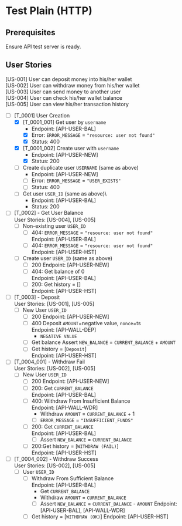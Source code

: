 # Test Plain (HTTP)

## Prerequisites

Ensure API test server is ready.

## User Stories

[US-001] User can deposit money into his/her wallet\
[US-002] User can withdraw money from his/her wallet\
[US-003] User can send money to another user\
[US-004] User can check his/her wallet balance\
[US-005] User can view his/her transaction history

- [ ] [T_0001] User Creation
    - [x] [T_0001_001] Get user by `username`
        - Endpoint: [API-USER-BAL]
        - [x] Error: `ERROR_MESSAGE` = `"resource: user not found"`
        - [x] Status: 400
    - [x] [T_0001_002] Create user with `username`
        - Endpoint: [API-USER-NEW]
        - [x] Status: 200
    - [ ] Create duplicate user `USERNAME` (same as above)
        - Endpoint: [API-USER-NEW]
        - [ ] Error: `ERROR_MESSAGE` = `"USER_EXISTS"`
        - [ ] Status: 400
    - [ ] Get user `USER_ID` (same as above)\
        - Endpoint: [API-USER-BAL]
        - Status: 200

- [ ] [T_0002] - Get User Balance\
  User Stories: [US-004], [US-005]
    - [ ] Non-existing user `USER_ID`
        - [ ] 404: `ERROR_MESSAGE` = `"resource: user not found"`\
          Endpoint: [API-USER-BAL]
        - [ ] 404: `ERROR_MESSAGE` = `"resource: user not found"`\
          Endpoint: [API-USER-HST]
    - [ ] Create user `USER_ID` (same as above)
        - [ ] 200
          Endpoint: [API-USER-NEW]
        - [ ] 404: Get balance of 0\
          Endpoint: [API-USER-BAL]
        - [ ] 200: Get history = []\
          Endpoint: [API-USER-HST]

- [ ] [T_0003] - Deposit\
  User Stories: [US-001], [US-005]
    - [ ] New User `USER_ID`
        - [ ] 200
          Endpoint: [API-USER-NEW]
        - [ ] 400 Deposit `AMOUNT`=negative value, `nonce`=ts\
          Endpoint: [API-WALL-DEP]
            - `NEGATIVE VALUE`
        - [ ] Get balance Assert `NEW_BALANCE` = `CURRENT_BALANCE` + `AMOUNT`
        - [ ] Get history = [`Deposit`]\
          Endpoint: [API-USER-HST]

- [ ] [T_0004_001] - Withdraw Fail \
  User Stories: [US-002], [US-005]
    - [ ] New User `USER_ID`
        - [ ] 200
          Endpoint: [API-USER-NEW]
        - [ ] 200: Get `CURRENT_BALANCE` \
          Endpoint: [API-USER-BAL]
        - [ ] 400: Withdraw From Insufficient Balance \
          Endpoint: [API-WALL-WDR]
            - Withdraw `AMOUNT` = `CURRENT_BALANCE` + 1
            - [ ] `ERROR_MESSAGE` = `"INSUFFICIENT_FUNDS"`
        - [ ] 200: Get `CURRENT_BALANCE` \
          Endpoint: [API-USER-BAL]
            - [ ] Assert `NEW_BALANCE` = `CURRENT_BALANCE`
        - [ ] 200:Get history = [`WITHDRAW (FAIL)`]\
          Endpoint: [API-USER-HST]

- [ ] [T_0004_002] - Withdraw Success \
  User Stories: [US-002], [US-005]
    - [ ] User `USER_ID`
        - [ ] Withdraw From Sufficient Balance \
          Endpoint: [API-USER-BAL]
            - Get `CURRENT_BALANCE`
            - Withdraw `AMOUNT` = `CURRENT_BALANCE`
            - [ ] Assert `NEW_BALANCE` = `CURRENT_BALANCE` - `AMOUNT`
              Endpoint: [API-USER-BAL], [API-WALL-WDR]
        - [ ] Get history = [`WITHDRAW (OK)`]
          Endpoint: [API-USER-HST]
